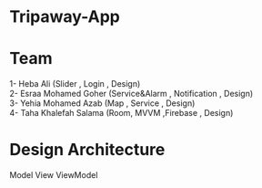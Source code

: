 # Tripaway-App

Team
======
1- Heba Ali  (Slider , Login , Design)<br>
2- Esraa Mohamed Goher (Service&Alarm , Notification , Design)<br>
3- Yehia Mohamed Azab  (Map , Service , Design)<br>
4- Taha Khalefah Salama (Room, MVVM ,Firebase , Design)<br>

Design Architecture
===================
Model View ViewModel
